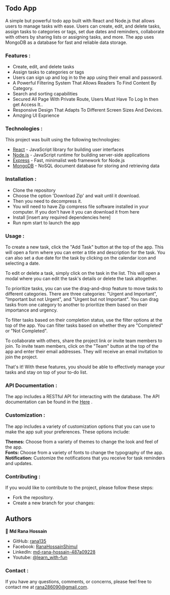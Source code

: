 ## Todo App

A simple but powerful todo app built with React and Node.js that allows users to manage tasks with ease. Users can create, edit, and delete tasks, assign tasks to categories or tags, set due dates and reminders, collaborate with others by sharing lists or assigning tasks, and more. The app uses MongoDB as a database for fast and reliable data storage.

### Features :
* Create, edit, and delete tasks
* Assign tasks to categories or tags
* Users can sign up and log in to the app using their email and password.
* A Powerful Filtering System That Allows Readers To Find Content By Category.
* Search and sorting capabilities
* Secured All Page With Private Route, Users Must Have To Log In then get Access It..
* Responsive Design That Adapts To Different Screen Sizes And Devices.
* Amzging UI Exprience

### Technologies :
This project was built using the following technologies:

* [React](https://react.dev/) - JavaScript library for building user interfaces
* [Node.js](https://nodejs.org/en) - JavaScript runtime for building server-side applications
* [Express](https://expressjs.com/) - Fast, minimalist web framework for Node.js
* [MongoDB](https://www.mongodb.com/) - NoSQL document database for storing and retrieving data

### Installation :
* Clone the repository
* Choose the option 'Download Zip' and wait until it download.
* Then you need to decompress it.
* You will need to have Zip compress file software installed in your computer. If you don't have it you can download it from here
* Install [insert any required dependencies here]
* Run npm start to launch the app

### Usage :
To create a new task, click the "Add Task" button at the top of the app. This will open a form where you can enter a title and description for the task. You can also set a due date for the task by clicking on the calendar icon and selecting a date.

To edit or delete a task, simply click on the task in the list. This will open a modal where you can edit the task's details or delete the task altogether.

To prioritize tasks, you can use the drag-and-drop feature to move tasks to different categories. There are three categories: "Urgent and Important", "Important but not Urgent", and "Urgent but not Important". You can drag tasks from one category to another to prioritize them based on their importance and urgency.

To filter tasks based on their completion status, use the filter options at the top of the app. You can filter tasks based on whether they are "Completed" or "Not Completed".

To collaborate with others, share the project link or invite team members to join. To invite team members, click on the "Team" button at the top of the app and enter their email addresses. They will receive an email invitation to join the project.

That's it! With these features, you should be able to effectively manage your tasks and stay on top of your to-do list.

### API Documentation :
The app includes a RESTful API for interacting with the database. The API documentation can be found in the [Here]() .

### Customization :
The app includes a variety of customization options that you can use to make the app suit your preferences. These options include:
<div><b>Themes:</b> Choose from a variety of themes to change the look and feel of the app.</div>
<div><b>Fonts:</b> Choose from a variety of fonts to change the typography of the app.</div>
<div><b>Notification:</b> Customize the notifications that you receive for task reminders and updates.</div>

### Contributing :
If you would like to contribute to the project, please follow these steps:
* Fork the repository.
* Create a new branch for your changes:

## Authors

👤 **Md Rana Hossain**

- GitHub: [rana135](https://github.com/rana135)
- Facebook: [RanaHossainShimul](https://www.facebook.com/RanaHossainShimul/)
- LinkedIn: [md-rana-hossain-487a09228](https://www.linkedin.com/in/md-rana-hossain-487a09228/)
- Youtube: [@learn_with-fun](https://www.youtube.com/@learn_with-fun)

### Contact :
If you have any questions, comments, or concerns, please feel free to contact me at rana286090@gmail.com.
